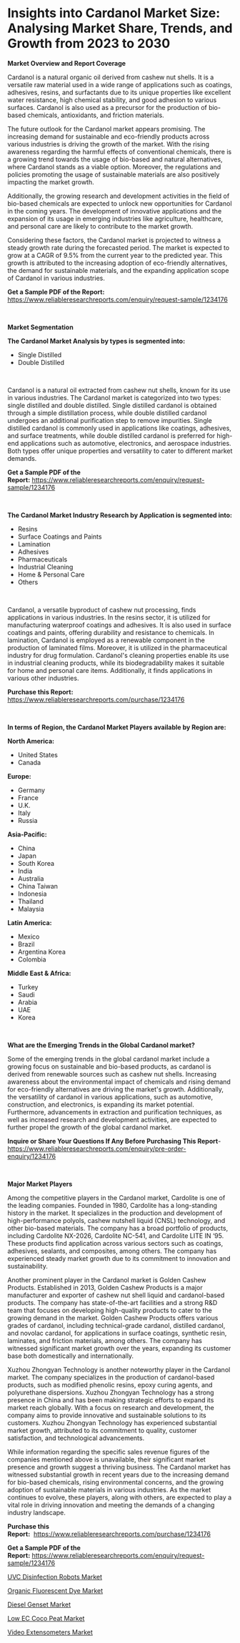 <p><h1>Insights into Cardanol Market Size: Analysing Market Share, Trends, and Growth from 2023 to 2030</h1></p><p><strong>Market Overview and Report Coverage</strong></p>
<p><p>Cardanol is a natural organic oil derived from cashew nut shells. It is a versatile raw material used in a wide range of applications such as coatings, adhesives, resins, and surfactants due to its unique properties like excellent water resistance, high chemical stability, and good adhesion to various surfaces. Cardanol is also used as a precursor for the production of bio-based chemicals, antioxidants, and friction materials.</p><p>The future outlook for the Cardanol market appears promising. The increasing demand for sustainable and eco-friendly products across various industries is driving the growth of the market. With the rising awareness regarding the harmful effects of conventional chemicals, there is a growing trend towards the usage of bio-based and natural alternatives, where Cardanol stands as a viable option. Moreover, the regulations and policies promoting the usage of sustainable materials are also positively impacting the market growth.</p><p>Additionally, the growing research and development activities in the field of bio-based chemicals are expected to unlock new opportunities for Cardanol in the coming years. The development of innovative applications and the expansion of its usage in emerging industries like agriculture, healthcare, and personal care are likely to contribute to the market growth.</p><p>Considering these factors, the Cardanol market is projected to witness a steady growth rate during the forecasted period. The market is expected to grow at a CAGR of 9.5% from the current year to the predicted year. This growth is attributed to the increasing adoption of eco-friendly alternatives, the demand for sustainable materials, and the expanding application scope of Cardanol in various industries.</p></p>
<p><strong>Get a Sample PDF of the Report:</strong> <a href="https://www.reliableresearchreports.com/enquiry/request-sample/1234176">https://www.reliableresearchreports.com/enquiry/request-sample/1234176</a></p>
<p>&nbsp;</p>
<p><strong>Market Segmentation</strong></p>
<p><strong>The Cardanol Market Analysis by types is segmented into:</strong></p>
<p><ul><li>Single Distilled</li><li>Double Distilled</li></ul></p>
<p>&nbsp;</p>
<p><p>Cardanol is a natural oil extracted from cashew nut shells, known for its use in various industries. The Cardanol market is categorized into two types: single distilled and double distilled. Single distilled cardanol is obtained through a simple distillation process, while double distilled cardanol undergoes an additional purification step to remove impurities. Single distilled cardanol is commonly used in applications like coatings, adhesives, and surface treatments, while double distilled cardanol is preferred for high-end applications such as automotive, electronics, and aerospace industries. Both types offer unique properties and versatility to cater to different market demands.</p></p>
<p><strong>Get a Sample PDF of the Report:</strong>&nbsp;<a href="https://www.reliableresearchreports.com/enquiry/request-sample/1234176">https://www.reliableresearchreports.com/enquiry/request-sample/1234176</a></p>
<p>&nbsp;</p>
<p><strong>The Cardanol Market Industry Research by Application is segmented into:</strong></p>
<p><ul><li>Resins</li><li>Surface Coatings and Paints</li><li>Lamination</li><li>Adhesives</li><li>Pharmaceuticals</li><li>Industrial Cleaning</li><li>Home & Personal Care</li><li>Others</li></ul></p>
<p>&nbsp;</p>
<p><p>Cardanol, a versatile byproduct of cashew nut processing, finds applications in various industries. In the resins sector, it is utilized for manufacturing waterproof coatings and adhesives. It is also used in surface coatings and paints, offering durability and resistance to chemicals. In lamination, Cardanol is employed as a renewable component in the production of laminated films. Moreover, it is utilized in the pharmaceutical industry for drug formulation. Cardanol's cleaning properties enable its use in industrial cleaning products, while its biodegradability makes it suitable for home and personal care items. Additionally, it finds applications in various other industries.</p></p>
<p><strong>Purchase this Report:</strong>&nbsp; <a href="https://www.reliableresearchreports.com/purchase/1234176">https://www.reliableresearchreports.com/purchase/1234176</a></p>
<p>&nbsp;</p>
<p><strong>In terms of Region, the Cardanol Market Players available by Region are:</strong></p>
<p>
    <p> <strong> North America: </strong>
        <ul>
            <li>United States</li>
            <li>Canada</li>
        </ul>
        </p> 
    <p> <strong> Europe: </strong>
        <ul>
            <li>Germany</li>
            <li>France</li>
            <li>U.K.</li>
            <li>Italy</li>
            <li>Russia</li>
        </ul>
        </p> 
    <p> <strong> Asia-Pacific: </strong>
        <ul>
            <li>China</li>
            <li>Japan</li>
            <li>South Korea</li>
            <li>India</li>
            <li>Australia</li>
            <li>China Taiwan</li>
            <li>Indonesia</li>
            <li>Thailand</li>
            <li>Malaysia</li>
        </ul>
        </p> 
    <p> <strong> Latin America: </strong>
        <ul>
            <li>Mexico</li>
            <li>Brazil</li>
            <li>Argentina Korea</li>
            <li>Colombia</li>
        </ul>
        </p> 
    <p> <strong> Middle East & Africa: </strong>
        <ul>
            <li>Turkey</li>
            <li>Saudi</li>
            <li>Arabia</li>
            <li>UAE</li>
            <li>Korea</li>
        </ul>
    </p>
    </p>
<p>&nbsp;</p>
<p><strong>What are the Emerging Trends in the Global Cardanol market?</strong></p>
<p><p>Some of the emerging trends in the global cardanol market include a growing focus on sustainable and bio-based products, as cardanol is derived from renewable sources such as cashew nut shells. Increasing awareness about the environmental impact of chemicals and rising demand for eco-friendly alternatives are driving the market's growth. Additionally, the versatility of cardanol in various applications, such as automotive, construction, and electronics, is expanding its market potential. Furthermore, advancements in extraction and purification techniques, as well as increased research and development activities, are expected to further propel the growth of the global cardanol market.</p></p>
<p><strong>Inquire or Share Your Questions If Any Before Purchasing This Report</strong>- <a href="https://www.reliableresearchreports.com/enquiry/pre-order-enquiry/1234176">https://www.reliableresearchreports.com/enquiry/pre-order-enquiry/1234176</a></p>
<p>&nbsp;</p>
<p><strong>Major Market Players</strong></p>
<p><p>Among the competitive players in the Cardanol market, Cardolite is one of the leading companies. Founded in 1980, Cardolite has a long-standing history in the market. It specializes in the production and development of high-performance polyols, cashew nutshell liquid (CNSL) technology, and other bio-based materials. The company has a broad portfolio of products, including Cardolite NX-2026, Cardolite NC-541, and Cardolite LITE IN ‘95. These products find application across various sectors such as coatings, adhesives, sealants, and composites, among others. The company has experienced steady market growth due to its commitment to innovation and sustainability.</p><p>Another prominent player in the Cardanol market is Golden Cashew Products. Established in 2013, Golden Cashew Products is a major manufacturer and exporter of cashew nut shell liquid and cardanol-based products. The company has state-of-the-art facilities and a strong R&D team that focuses on developing high-quality products to cater to the growing demand in the market. Golden Cashew Products offers various grades of cardanol, including technical-grade cardanol, distilled cardanol, and novolac cardanol, for applications in surface coatings, synthetic resin, laminates, and friction materials, among others. The company has witnessed significant market growth over the years, expanding its customer base both domestically and internationally.</p><p>Xuzhou Zhongyan Technology is another noteworthy player in the Cardanol market. The company specializes in the production of cardanol-based products, such as modified phenolic resins, epoxy curing agents, and polyurethane dispersions. Xuzhou Zhongyan Technology has a strong presence in China and has been making strategic efforts to expand its market reach globally. With a focus on research and development, the company aims to provide innovative and sustainable solutions to its customers. Xuzhou Zhongyan Technology has experienced substantial market growth, attributed to its commitment to quality, customer satisfaction, and technological advancements.</p><p>While information regarding the specific sales revenue figures of the companies mentioned above is unavailable, their significant market presence and growth suggest a thriving business. The Cardanol market has witnessed substantial growth in recent years due to the increasing demand for bio-based chemicals, rising environmental concerns, and the growing adoption of sustainable materials in various industries. As the market continues to evolve, these players, along with others, are expected to play a vital role in driving innovation and meeting the demands of a changing industry landscape.</p></p>
<p><strong>Purchase this Report:</strong>&nbsp;&nbsp;<a href="https://www.reliableresearchreports.com/purchase/1234176">https://www.reliableresearchreports.com/purchase/1234176</a></p>
<p></p>
<p><strong>Get a Sample PDF of the Report:</strong>&nbsp;<a href="https://www.reliableresearchreports.com/enquiry/request-sample/1234176">https://www.reliableresearchreports.com/enquiry/request-sample/1234176</a></p>
<p><p><a href="https://medium.com/@viksingh034/uvc-disinfection-robots-market-size-reveals-the-best-marketing-channels-in-global-industry-9bb6ae8fd521">UVC Disinfection Robots Market</a></p><p><a href="https://github.com/gaydyna/Market-Research-Report-List-1/blob/main/organic-fluorescent-dye-market.md">Organic Fluorescent Dye Market</a></p><p><a href="https://medium.com/@reportmines/diesel-genset-market-analysis-and-sze-forecasted-for-period-from-2023-to-2030-8d27c24085f5">Diesel Genset Market</a></p><p><a href="https://github.com/tamvrosiya/Market-Research-Report-List-1/blob/main/low-ec-coco-peat-market.md">Low EC Coco Peat Market</a></p><p><a href="https://medium.com/@humanhydrohq/video-extensometers-market-comprehensive-assessment-by-type-application-and-geography-d3e6d7030ab9">Video Extensometers Market</a></p></p>